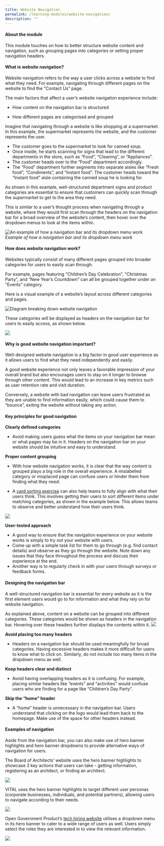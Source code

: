 ```yaml
---
title: Website Navigation
permalink: /learning-modules/website-navigation/
description: ""
---
```

#### **About the module** ####
This module touches on how to better structure website content and navigation, such as grouping pages into categories or setting proper navigation headers.

#### **What is website navigation?** ####

Website navigation refers to the way a user clicks across a website to find what they need. For example, navigating through different pages on the website to find the “Contact Us” page. 

The main factors that affect a user’s website navigation experience include:

*   How content on the navigation bar is structured
    
*   How different pages are categorised and grouped
    

Imagine that navigating through a website is like shopping at a supermarket. In this example, the supermarket represents the website, and the customer represents the user.

*   The customer goes to the supermarket to look for canned soup. 
*   Once inside, he starts scanning for signs that lead to the different departments in the store, such as “Food”, “Cleaning”, or “Appliances”. 
*   The customer heads over to the “Food” department accordingly.
*   The “Food” department further segments into separate aisles like “Fresh food”, “Condiments”, and “Instant food”. The customer heads toward the “Instant food” aisle containing the canned soup he is looking for.

As shown in this example, well-structured department signs and product categories are essential to ensure that customers can quickly scan through the supermarket to get to the area they need.

This is similar to a user’s thought process when navigating through a website, where they would first scan through the headers on the navigation bar for a broad overview of the website’s content, then hover over the dropdown menus to look at the items within.

![An example of how a navigation bar and its dropdown menu work](/images/Website%20Navigation%201.png)
*Example of how a navigation bar and its dropdown menu work*


#### **How does website navigation work?** ####

Websites typically consist of many different pages grouped into broader categories for users to easily scan through.

For example, pages featuring “Children’s Day Celebration”, “Christmas Party”, and “New Year’s Countdown” can all be grouped together under an “Events” category.

Here is a visual example of a website’s layout across different categories and pages.

![Diagram breaking down website navigation](/images/Website%20Navigation%202.png)

These categories will be displayed as headers on the navigation bar for users to easily access, as shown below.

![](/images/Website%20Navigation%203.png)

#### **Why is good website navigation important?** ####

Well-designed website navigation is a big factor in good user experience as it allows users to find what they need independently and easily. 

A good website experience not only leaves a favorable impression of your overall brand but also encourages users to stay on it longer to browse through other content. This would lead to an increase in key metrics such as user retention rate and visit duration. 

Conversely, a website with bad navigation can leave users frustrated as they are unable to find information easily, which could cause them to “bounce”, exiting the website without taking any action.

#### **Key principles for good navigation** ####

**Clearly defined categories**
- Avoid making users guess what the items on your navigation bar mean or what pages may be in it. Headers on the navigation bar on your website should be intuitive and easy to understand.

  
**Proper content grouping**
- With how website navigation works, it is clear that the way content is grouped plays a big role in the overall experience. A mislabelled category or misplaced page can confuse users or hinder them from finding what they need. 

- A [card sorting exercise](https://www.nngroup.com/articles/card-sorting-definition/) can also help teams to fully align with what their users think. This involves getting their users to sort different items under matching categories, as shown in the example below. This allows teams to observe and better understand how their users think.

![](/images/Website%20Navigation%204.png)

**User-tested approach**

- A good way to ensure that the navigation experience on your website works is simply to try out your website with users. 
- Come up with a simple task list for them to go through (e.g. find contact details) and observe as they go through the website. Note down any issues that they face throughout the process and discuss their experience at the end.
- Another way is to regularly check in with your users through surveys or feedback forms.


#### **Designing the navigation bar** ####

A well-structured navigation bar is essential for every website as it is the first element users would go to for information and what they rely on for website navigation.

As explained above, content on a website can be grouped into different categories. These categories would be shown as headers in the navigation bar. Hovering over these headers further displays the contents within it.
![](/images/Website%20Navigation%205.png)

**Avoid placing too many headers**

- Headers on a navigation bar should be used meaningfully for broad categories. Having excessive headers makes it more difficult for users to know what to click on. Similarly, do not include too many items in the dropdown menu as well.

**Keep headers clear and distinct**

- Avoid having overlapping headers as it is confusing. For example, placing similar headers like “events” and “activities” would confuse users who are finding for a page like “Children’s Day Party”.
 

**Skip the “home” header**
- A “home” header is unnecessary in the navigation bar. Users understand that clicking on the logo would lead them back to the homepage. Make use of the space for other headers instead.

#### **Examples of navigation** ####

Aside from the navigation bar, you can also make use of hero banner highlights and hero banner dropdowns to provide alternative ways of navigation for users.

The Board of Architects’ website uses the hero banner highlights to showcase 3 key actions that users can take - getting information, registering as an architect, or finding an architect.

![](/images/Website%20Navigation%206.png)

VITAL uses the hero banner highlights to target different user personas (corporate businesses, individuals, and potential partners), allowing users to navigate according to their needs.

![](/images/Website%20Navigation%207.png)

Open Government Product’s [tech hiring website](https://techhiring.open.gov.sg/) utilises a dropdown menu in its hero banner to cater to a wide range of users as well. Users simply select the roles they are interested in to view the relevant information.

![](/images/Website%20Navigation%208.png)